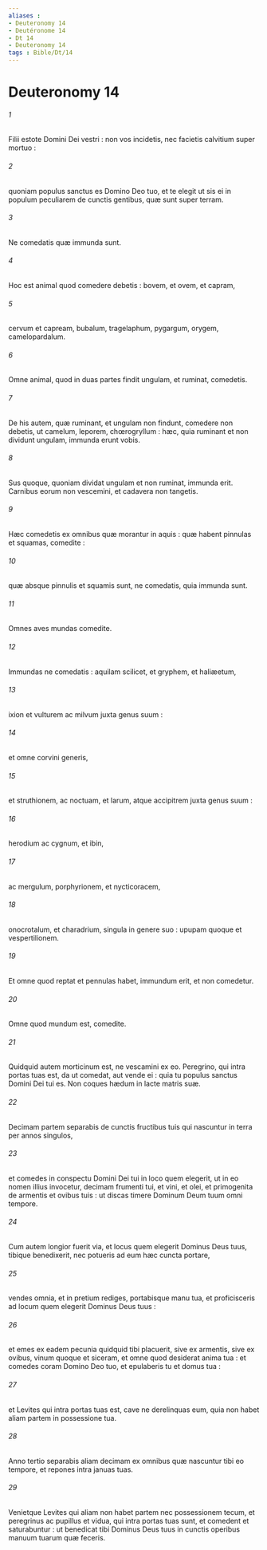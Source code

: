 ```yaml
---
aliases : 
- Deuteronomy 14
- Deutéronome 14
- Dt 14
- Deuteronomy 14
tags : Bible/Dt/14
---
```


# Deuteronomy 14

###### 1
Filii estote Domini Dei vestri : non vos incidetis, nec facietis calvitium super mortuo :
###### 2
quoniam populus sanctus es Domino Deo tuo, et te elegit ut sis ei in populum peculiarem de cunctis gentibus, quæ sunt super terram.
###### 3
Ne comedatis quæ immunda sunt.
###### 4
Hoc est animal quod comedere debetis : bovem, et ovem, et capram,
###### 5
cervum et capream, bubalum, tragelaphum, pygargum, orygem, camelopardalum.
###### 6
Omne animal, quod in duas partes findit ungulam, et ruminat, comedetis.
###### 7
De his autem, quæ ruminant, et ungulam non findunt, comedere non debetis, ut camelum, leporem, chœrogryllum : hæc, quia ruminant et non dividunt ungulam, immunda erunt vobis.
###### 8
Sus quoque, quoniam dividat ungulam et non ruminat, immunda erit. Carnibus eorum non vescemini, et cadavera non tangetis.
###### 9
Hæc comedetis ex omnibus quæ morantur in aquis : quæ habent pinnulas et squamas, comedite :
###### 10
quæ absque pinnulis et squamis sunt, ne comedatis, quia immunda sunt.
###### 11
Omnes aves mundas comedite.
###### 12
Immundas ne comedatis : aquilam scilicet, et gryphem, et haliæetum,
###### 13
ixion et vulturem ac milvum juxta genus suum :
###### 14
et omne corvini generis,
###### 15
et struthionem, ac noctuam, et larum, atque accipitrem juxta genus suum :
###### 16
herodium ac cygnum, et ibin,
###### 17
ac mergulum, porphyrionem, et nycticoracem,
###### 18
onocrotalum, et charadrium, singula in genere suo : upupam quoque et vespertilionem.
###### 19
Et omne quod reptat et pennulas habet, immundum erit, et non comedetur.
###### 20
Omne quod mundum est, comedite.
###### 21
Quidquid autem morticinum est, ne vescamini ex eo. Peregrino, qui intra portas tuas est, da ut comedat, aut vende ei : quia tu populus sanctus Domini Dei tui es. Non coques hædum in lacte matris suæ.
###### 22
Decimam partem separabis de cunctis fructibus tuis qui nascuntur in terra per annos singulos,
###### 23
et comedes in conspectu Domini Dei tui in loco quem elegerit, ut in eo nomen illius invocetur, decimam frumenti tui, et vini, et olei, et primogenita de armentis et ovibus tuis : ut discas timere Dominum Deum tuum omni tempore.
###### 24
Cum autem longior fuerit via, et locus quem elegerit Dominus Deus tuus, tibique benedixerit, nec potueris ad eum hæc cuncta portare,
###### 25
vendes omnia, et in pretium rediges, portabisque manu tua, et proficisceris ad locum quem elegerit Dominus Deus tuus :
###### 26
et emes ex eadem pecunia quidquid tibi placuerit, sive ex armentis, sive ex ovibus, vinum quoque et siceram, et omne quod desiderat anima tua : et comedes coram Domino Deo tuo, et epulaberis tu et domus tua :
###### 27
et Levites qui intra portas tuas est, cave ne derelinquas eum, quia non habet aliam partem in possessione tua.
###### 28
Anno tertio separabis aliam decimam ex omnibus quæ nascuntur tibi eo tempore, et repones intra januas tuas.
###### 29
Venietque Levites qui aliam non habet partem nec possessionem tecum, et peregrinus ac pupillus et vidua, qui intra portas tuas sunt, et comedent et saturabuntur : ut benedicat tibi Dominus Deus tuus in cunctis operibus manuum tuarum quæ feceris.
